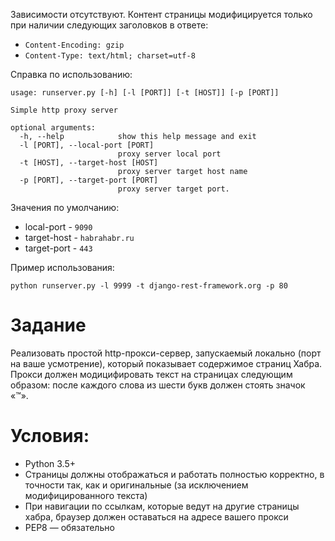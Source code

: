 Зависимости отсутствуют. Контент страницы модифицируется только при наличии следующих заголовков в ответе:
 * `Content-Encoding: gzip`
 * `Content-Type: text/html; charset=utf-8`

Справка по использованию:

```
usage: runserver.py [-h] [-l [PORT]] [-t [HOST]] [-p [PORT]]

Simple http proxy server

optional arguments:
  -h, --help            show this help message and exit
  -l [PORT], --local-port [PORT]
                        proxy server local port
  -t [HOST], --target-host [HOST]
                        proxy server target host name
  -p [PORT], --target-port [PORT]
                        proxy server target port.

```

Значения по умолчанию:
  * local-port - `9090`
  * target-host - `habrahabr.ru`
  * target-port - `443`

Пример использования:

```
python runserver.py -l 9999 -t django-rest-framework.org -p 80
```

# Задание

Реализовать простой http-прокси-сервер, запускаемый локально (порт на ваше усмотрение), который показывает содержимое страниц Хабра. Прокси должен модицифировать текст на страницах следующим образом: после каждого слова из шести букв должен стоять значок «™».

# Условия:
 * Python 3.5+
 * Страницы должны отображаться и работать полностью корректно, в точности так, как и оригинальные (за исключением модифицированного текста)
 * При навигации по ссылкам, которые ведут на другие страницы хабра, браузер должен оставаться на адресе вашего прокси
 * PEP8 — обязательно
